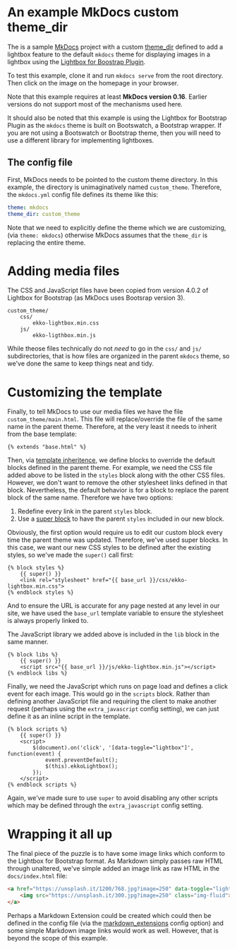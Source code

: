 # An example MkDocs custom theme_dir

The is a sample [MkDocs] project with a custom [theme_dir] defined to add a
lightbox feature to the default `mkdocs` theme for displaying images in a
lightbox using the [Lightbox for Boostrap Plugin][lb].

[MkDocs]: http://www.mkdocs.org/
[theme_dir]: http://www.mkdocs.org/user-guide/configuration/#theme_dir
[lb]: http://ashleydw.github.io/lightbox/

To test this example, clone it and run `mkdocs serve` from the root directory.
Then click on the image on the homepage in your browser.

Note that this example requires at least **MkDocs version 0.16**. Earlier
versions do not support most of the mechanisms used here.

It should also be noted that this example is using the Lightbox for Bootstrap
Plugin as the `mkdocs` theme is built on Bootswatch, a Bootstrap wrapper. If you
are not using a Bootswatch or Bootstrap theme, then you will need to use a
different library for implementing lightboxes.

## The config file

First, MkDocs needs to be pointed to the custom theme directory. In this
example, the directory is unimaginatively named `custom_theme`. Therefore,
the `mkdocs.yml` config file defines its theme like this:

```yaml
theme: mkdocs
theme_dir: custom_theme
```

Note that we need to explicitly define the theme which we are customizing,
(via `theme: mkdocs`) otherwise MkDocs assumes that the `theme_dir` is replacing
the entire theme.

# Adding media files

The CSS and JavaScript files have been copied from version 4.0.2 of Lightbox for
Bootstrap (as MkDocs uses Bootsrap version 3).

```
custom_theme/
    css/
        ekko-lightbox.min.css
    js/
        ekko-ligthbox.min.js
```

While theose files technically do not *need* to go in the `css/` and `js/`
subdirectories, that is how files are organized in the parent `mkdocs` theme, so
we've done the same to keep things neat and tidy.

# Customizing the template

Finally, to tell MkDocs to use our media files we have the file
`custom_theme/main.html`. This file will replace/override the file of the same
name in the parent theme. Therefore, at the very least it needs to inherit from
the base template:

```django
{% extends "base.html" %}
```

Then, via [template inheritence], we define blocks to override the default
blocks defined in the parent theme. For example, we need the CSS file added
above to be listed in the `styles` block along with the other CSS files.
However, we don't want to remove the other stylesheet links defined in that
block. Nevertheless, the default behavior is for a block to replace the parent 
block of the same name. Therefore we have two options:

1. Redefine every link in the parent `styles` block.
2. Use a [super block] to have the parent `styles` included in our new block.

[template inheritence]: http://jinja.pocoo.org/docs/dev/templates/#template-inheritance
[super block]: http://jinja.pocoo.org/docs/dev/templates/#super-blocks

Obviously, the first option would require us to edit our custom block every time
the parent theme was updated. Therefore, we've used super blocks. In this case,
we want our new CSS styles to be defined after the existing styles, so we've
made the `super()` call first:

```django
{% block styles %}
    {{ super() }}
    <link rel="stylesheet" href="{{ base_url }}/css/ekko-lightbox.min.css">
{% endblock styles %}
```

And to ensure the URL is accurate for any page nested at any level in our site,
we have used the `base_url` template variable to ensure the stylesheet is always
properly linked to.

The JavaScript library we added above is included in the `lib` block in the same
manner.

```django
{% block libs %}
    {{ super() }}
    <script src="{{ base_url }}/js/ekko-lightbox.min.js"></script>
{% endblock libs %}
```


Finally, we need the JavaScript which runs on page load and defines a click
event for each image. This would go in the `scripts` block. Rather than defining
another JavaScript file and requiring the client to make another request
(perhaps using the `extra_javascript` config setting), we can just define it as
an inline script in the template.

```django
{% block scripts %}
    {{ super() }}
    <script>
        $(document).on('click', '[data-toggle="lightbox"]', function(event) {
            event.preventDefault();
            $(this).ekkoLightbox();
        });
    </script>
{% endblock scripts %}
```

Again, we've made sure to use `super` to avoid disabling any other scripts which
may be defined through the `extra_javascript` config setting.

# Wrapping it all up

The final piece of the puzzle is to have some image links which conform to the
Lightbox for Bootstrap format. As Markdown simply passes raw HTML through
unaltered, we've simple added an image link as raw HTML in the `docs/index.html`
file:

```html
<a href="https://unsplash.it/1200/768.jpg?image=250" data-toggle="lightbox" data-title="A random title" data-footer="A custom footer text">
    <img src="https://unsplash.it/300.jpg?image=250" class="img-fluid">
</a>
```

Perhaps a Markdown Extension could be created which could then be defined in the
config file (via the [markdown_extensions] config option) and some simple
Markdown image links would work as well. However, that is beyond the scope of
this example.

[markdown_extensions]: http://www.mkdocs.org/user-guide/configuration/#markdown_extensions
